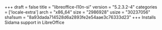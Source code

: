 +++
draft = false
title = "libreoffice-l10n-si"
version = "5.2.3.2-4"
categories = ['locale-extra']
arch = "x86_64"
size = "2986928"
usize = "30237056"
sha1sum = "8a93dada714528d6a2893fe2e54aae3c76333d23"
+++
Installs Sidama support in LibreOffice